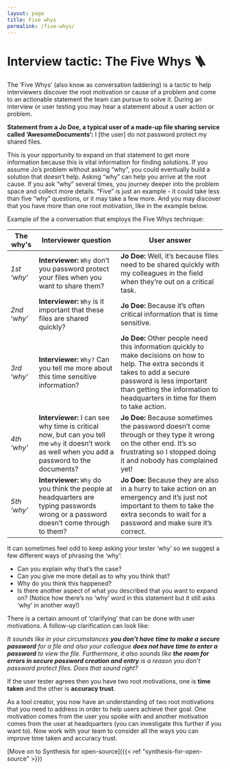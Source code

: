 ```yaml
---
layout: page
title: Five whys
permalink: /five-whys/
---
```


# Interview tactic: The Five Whys 🪜

The ‘Five Whys’ (also know as conversation laddering) is a tactic to help interviewers discover the root motivation or cause of a problem and come to an actionable statement the team can pursue to solve it. During an interview or user testing you may hear a statement about a user action or problem.

**Statement from a Jo Doe, a typical user of a made-up file sharing service called ‘AwesomeDocuments’:** I [the user] do not password protect my shared files.

This is your opportunity to expand on that statement to get more information because this is vital information for finding solutions. If you assume Jo’s problem without asking “why”, you could eventually build a solution that doesn’t help. Asking “why” can help you arrive at the root cause. If you ask “why” several times, you journey deeper into the problem space and collect more details. “Five” is just an example - it could take less than five “why” questions, or it may take a few more. And you may discover that you have more than one root motivation, like in the example below.

Example of the a conversation that employs the Five Whys technique:

| The why's | Interviewer question                            | User answer                   |
| ---------------| ------------------------------------------------| ------------------------------|
| *1st ‘why’*    | **Interviewer:** `Why` don’t you password protect your files when you want to share them?|                                                                                  **Jo Doe:** Well, it’s because files need to be shared quickly with my colleagues in the field when they’re out on a critical task.|
| *2nd ‘why’*    | **Interviewer:** `Why` is it important that these files are shared quickly?| **Jo Doe:** Because it’s often critical information that is time sensitive.|
| *3rd ‘why’*    | **Interviewer:** `Why?` Can you tell me more about this time sensitive information? | **Jo Doe:** Other people need this information quickly to make decisions on how to help. The extra seconds it takes to add a secure password is less important than getting the information to headquarters in time for them to take action.|
| *4th ‘why’*    | **Interviewer:** I can see why time is critical now, but can you tell me `why` it doesn’t work as well when you add a password to the documents?| **Jo Doe:** Because sometimes the password doesn’t come through or they type it wrong on the other end. It’s so frustrating so I stopped doing it and nobody has complained yet!| 
| *5th ‘why’*    | **Interviewer:** `Why` do you think the people at headquarters are typing passwords wrong or a password doesn’t come through to them? | **Jo Doe:** Because they are also in a hurry to take action on an emergency and it’s just not important to them to take the extra seconds to wait for a password and make sure it’s correct. |


It can sometimes feel odd to keep asking your tester ‘why’ so we suggest a few different ways of phrasing the ‘why’:

- Can you explain why that’s the case?
- Can you give me more detail as to why you think that?
- Why do you think this happened?
- Is there another aspect of what you described that you want to expand on? (Notice how there’s no ‘why’ word in this statement but it still asks ‘why’ in another way!)

There is a certain amount of ‘clarifying’ that can be done with user motivations. A follow-up clarification can look like:

*It sounds like in your circumstances **you don’t have** **time to make a secure password** for a file and also your colleague **does not have time to enter a password** to view the file. Furthermore, it also sounds like **the room for errors in secure password creation and entry** is a reason you don’t password protect files. Does that sound right?*

If the user tester agrees then you have two root motivations, one is **time taken** and the other is **accuracy trust**.

As a tool creator, you now have an understanding of two root motivations that you need to address in order to help users achieve their goal. One motivation comes from the user you spoke with and another motivation comes from the user at headquarters (you can investigate this further if you want to). Now work with your team to consider all the ways you can improve time taken and accuracy trust.

[Move on to Synthesis for open-source]({{< ref "synthesis-for-open-source" >}})
